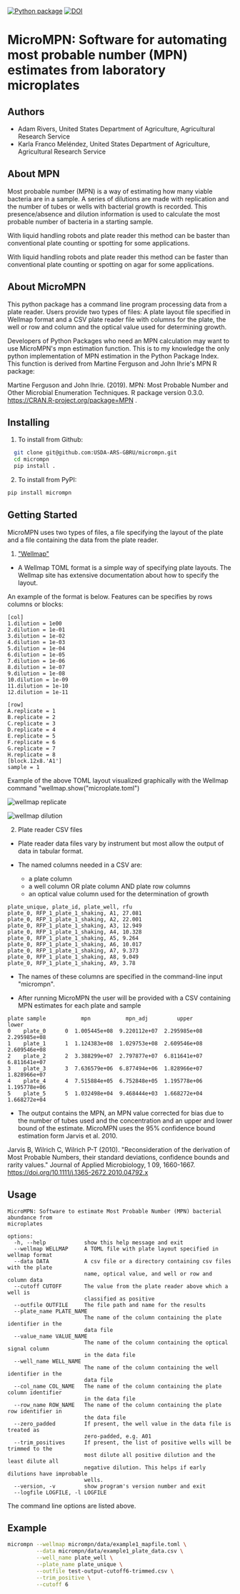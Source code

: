 [![Python package](https://github.com/USDA-ARS-GBRU/micrompn/actions/workflows/python-package.yml/badge.svg)](https://github.com/USDA-ARS-GBRU/micrompn/actions/workflows/python-package.yml)
[![DOI](https://zenodo.org/badge/632734005.svg)](https://zenodo.org/badge/latestdoi/632734005)

# MicroMPN: Software for automating most probable number (MPN) estimates from laboratory microplates


## Authors

* Adam Rivers, United States Department of Agriculture, Agricultural Research Service
* Karla Franco Meléndez, United States Department of Agriculture, Agricultural Research Service


## About MPN

Most probable number (MPN) is a  way of estimating how many viable bacteria are in a sample. 
A series of dilutions are made with replication and the  number of  tubes  or wells with bacterial growth is recorded.
This presence/absence and dilution information is used to calculate the most probable number of bacteria in a starting sample.

With liquid handling robots and plate reader this method can be baster than conventional plate counting or 
spotting for some applications. 


With liquid handling robots and plate reader this method can be faster than conventional plate counting or 
spotting on agar for some applications. 



## About MicroMPN

This python package has a command line program processing data from a plate reader. Users provide two types of files: 
A plate layout file specified in Wellmap format and a  CSV plate reader file with columns for the plate, 
the well or row and column and the optical value used for determining growth.

Developers of Python Packages who need an MPN calculation may want to use MicroMPN's mpn estimation function.
This is to my knowledge the only python implementation of MPN estimation in the Python Package Index.
This function is derived from Martine Ferguson and John Ihrie's MPN R package:

Martine Ferguson and John Ihrie. (2019). MPN: Most Probable Number and 
Other Microbial Enumeration Techniques. R package version 0.3.0. <https://CRAN.R-project.org/package=MPN> .



## Installing


1. To install from Github: 

```bash
  git clone git@github.com:USDA-ARS-GBRU/micrompn.git
  cd micrompn
  pip install .
```
2. To install from PyPI:

```bash
pip install micrompn
```

## Getting Started

MicroMPN uses two types of files, a file specifying the layout of the plate and a file containing the data from the plate reader.

1. ["Wellmap"](https://wellmap.readthedocs.io/en/latest/index.html)

- A Wellmap TOML format is a simple way of specifying plate layouts. The Wellmap site has extensive documentation about how to specify the layout. 
   
An example of the format is below. Features can be specifies by rows columns or blocks:

```
[col]
1.dilution = 1e00
2.dilution = 1e-01
3.dilution = 1e-02
4.dilution = 1e-03
5.dilution = 1e-04
6.dilution = 1e-05
7.dilution = 1e-06
8.dilution = 1e-07
9.dilution = 1e-08
10.dilution = 1e-09
11.dilution = 1e-10
12.dilution = 1e-11

[row]
A.replicate = 1
B.replicate = 2
C.replicate = 3
D.replicate = 4
E.replicate = 5
F.replicate = 6
G.replicate = 7
H.replicate = 8
[block.12x8.'A1']
sample = 1
```

Example of the above TOML layout visualized graphically with the Wellmap command "wellmap.show("microplate.toml")

![wellmap replicate](https://github.com/USDA-ARS-GBRU/micrompn/assets/68250738/59f471f0-74e5-44f3-9518-4b287d439745)

![wellmap dilution](https://github.com/USDA-ARS-GBRU/micrompn/assets/68250738/5a1d4203-f26e-46af-8d8c-24580c84e699)


2. Plate reader CSV files

- Plate reader data files vary by instrument but most allow the output of data in tabular format.

- The named columns needed in a CSV are:

    * a plate column
    * a well column OR plate column AND plate row columns
    * an optical value column used for the determination of growth

```
plate_unique, plate_id, plate_well, rfu
plate_0, RFP_1_plate_1_shaking, A1, 27.081
plate_0, RFP_1_plate_1_shaking, A2, 22.001
plate_0, RFP_1_plate_1_shaking, A3, 12.949
plate_0, RFP_1_plate_1_shaking, A4, 10.328
plate_0, RFP_1_plate_1_shaking, A5, 9.264
plate_0, RFP_1_plate_1_shaking, A6, 10.017
plate_0, RFP_1_plate_1_shaking, A7, 9.373
plate_0, RFP_1_plate_1_shaking, A8, 9.049
plate_0, RFP_1_plate_1_shaking, A9, 3.78

```

- The names of these columns are specified in the command-line input "micrompn".

- After running MicroMPN the user will be provided with a CSV containing MPN estimates for each plate and sample

```
plate sample           mpn           mpn_adj         upper         lower
0    plate_0      0  1.005445e+08  9.220112e+07  2.295985e+08  2.295985e+08
1    plate_1      1  1.124383e+08  1.029753e+08  2.609546e+08  2.609546e+08
2    plate_2      2  3.388299e+07  2.797877e+07  6.811641e+07  6.811641e+07
3    plate_3      3  7.636579e+06  6.877494e+06  1.828966e+07  1.828966e+07
4    plate_4      4  7.515884e+05  6.752848e+05  1.195778e+06  1.195778e+06
5    plate_5      5  1.032498e+04  9.468444e+03  1.668272e+04  1.668272e+04
```

- The output contains the MPN, an MPN value corrected for bias due to the number of tubes used and the concentration and an upper and lower bound of the estimate. MicroMPN uses the 95% confidence bound estimation form Jarvis et al. 2010.

Jarvis B, Wilrich C, Wilrich P-T (2010). "Reconsideration of the derivation of Most Probable Numbers, 
their standard deviations, confidence bounds and rarity values." Journal of Applied Microbiology, 1
09, 1660-1667. <https://doi.org/10.1111/j.1365-2672.2010.04792.x>

## Usage

```
MicroMPN: Software to estimate Most Probable Number (MPN) bacterial abundance from
microplates

options:
  -h, --help            show this help message and exit
  --wellmap WELLMAP     A TOML file with plate layout specified in wellmap format
  --data DATA           A csv file or a directory containing csv files with the plate
                        name, optical value, and well or row and column data
  --cutoff CUTOFF       The value from the plate reader above which a well is
                        classified as positive
  --outfile OUTFILE     The file path and name for the results
  --plate_name PLATE_NAME
                        The name of the column containing the plate identifier in the
                        data file
  --value_name VALUE_NAME
                        The name of the column containing the optical signal column
                        in the data file
  --well_name WELL_NAME
                        The name of the column containing the well identifier in the
                        data file
  --col_name COL_NAME   The name of the column containing the plate column identifier
                        in the data file
  --row_name ROW_NAME   The name of the column containing the plate row identifier in
                        the data file
  --zero_padded         If present, the well value in the data file is treated as
                        zero-padded, e.g. A01
  --trim_positives      If present, the list of positive wells will be trimmed to the
                        most dilute all positive dilution and the least dilute all
                        negative dilution. This helps if early dilutions have improbable
                        wells.
  --version, -v         show program's version number and exit
  --logfile LOGFILE, -l LOGFILE
```

The command line options are listed above.

## Example


```bash
micrompn --wellmap micrompn/data/example1_mapfile.toml \
         --data micrompn/data/example1_plate_data.csv \
         --well_name plate_well \
         --plate_name plate_unique \
         --outfile test-output-cutoff6-trimmed.csv \
         --trim_positive \
         --cutoff 6
```


